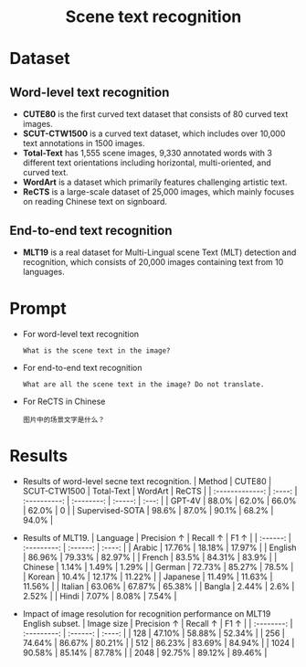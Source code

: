# <Center> Scene text recognition

# Dataset

## Word-level text recognition

   - **CUTE80**  is the first curved text dataset that consists of 80 curved text images.
   - **SCUT-CTW1500**  is a curved text dataset, which includes over 10,000 text annotations in 1500 images.
   - **Total-Text** has 1,555 scene images, 9,330 annotated words with 3 different text orientations including horizontal, multi-oriented, and curved text.
   - **WordArt** is a dataset which primarily features challenging artistic text.
   - **ReCTS**  is a large-scale dataset of 25,000 images, which mainly focuses on reading Chinese text on signboard.
## End-to-end text recognition
   - **MLT19**  is a real dataset for Multi-Lingual scene Text (MLT) detection and recognition, which consists of 20,000 images containing text from 10 languages.

# Prompt
- For word-level text recognition
    ```
    What is the scene text in the image?
    ```
- For end-to-end text recognition
    ```
    What are all the scene text in the image? Do not translate.
    ```
- For ReCTS in Chinese
    ```
    图片中的场景文字是什么？
    ```

# Results
- Results of word-level secne text recognition.
   |     Method      | CUTE80 | SCUT-CTW1500 | Total-Text | WordArt | ReCTS |
   | :-------------: | :----: | :----------: | :--------: | :-----: | :---: |
   |     GPT-4V      | 88.0%  |    62.0%     |   66.0%    |  62.0%  |   0   |
   | Supervised-SOTA | 98.6%  |    87.0%     |   90.1%    |  68.2%  | 94.0% |

- Results of MLT19.
   | Language | Precision ↑ | Recall ↑ |  F1 ↑  |
   | :------: | :---------: | :------: | :----: |
   |  Arabic  |   17.76%    |  18.18%  | 17.97% |
   | English  |   86.96%    |  79.33%  | 82.97% |
   |  French  |    83.5%    |  84.31%  | 83.9%  |
   | Chinese  |    1.14%    |  1.49%   | 1.29%  |
   |  German  |   72.73%    |  85.27%  | 78.5%  |
   |  Korean  |    10.4%    |  12.17%  | 11.22% |
   | Japanese |   11.49%    |  11.63%  | 11.56% |
   | Italian  |   63.06%    |  67.87%  | 65.38% |
   |  Bangla  |    2.44%    |   2.6%   | 2.52%  |
   |  Hindi   |    7.07%    |  8.08%   | 7.54%  |

- Impact of image resolution for recognition performance on MLT19 English subset.
   | Image size | Precision ↑ | Recall ↑ |  F1 ↑  |
   | :--------: | :---------: | :------: | :----: |
   |    128     |   47.10%    |  58.88%  | 52.34% |
   |    256     |   74.64%    |  86.67%  | 80.21% |
   |    512     |   86.23%    |  83.69%  | 84.94% |
   |    1024    |   90.58%    |  85.14%  | 87.78% |
   |    2048    |   92.75%    |  89.12%  | 89.46% |